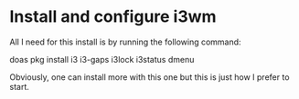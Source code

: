 # Install and configure i3wm

All I need for this install is by running the following command:

  doas pkg install i3 i3-gaps i3lock i3status dmenu

Obviously, one can install more with this one but this is just how I prefer to start.
